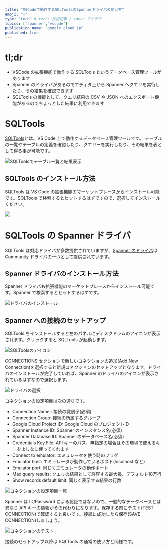 ```yaml
---
title: "VSCodeで動作するSQLToolsのSpannerドライバの使い方"
emoji: "🔧"
type: "tech" # tech: 技術記事 / idea: アイデア
topics: ['spanner','vscode']
publication_name: "google_cloud_jp"
published: true
---
```

# tl;dr
- VSCode の拡張機能で動作する SQLTools というデータベース管理ツールがあります
- Spanner のドライバがあるのでエディタ上から Spanner へクエリを実行したり、その結果を確認できます
- SQLTools の機能として、クエリ結果の CSV や JSON へのエクスポート機能があるのでちょっとした結果に利用できます

# SQLTools
[SQLTools](https://vscode-sqltools.mteixeira.dev/en/home)とは、VS Code 上で動作するデータベース管理ツールです。
テーブルの一覧やテーブルの定義を確認したり、クエリーを実行したり、その結果を表として得る事が可能です。

![SQLToolsでテーブル一覧と結果表示](/images/sqltools_listtables.png)

## SQLTools のインストール方法
SQLTools は VS Code の拡張機能のマーケットプレースからインストール可能です。SQLTools で検索するとヒットするはずですので、選択してインストールください。

![](/images/sqltools_install.png)

# SQLTools の Spanner ドライバ
SQLTools は対応ドライバが多数提供されていますが、[Spanner のドライバ](https://github.com/cloudspannerecosystem/sqltools-cloud-spanner-driver)は Community ドライバの一つとして提供されています。

## Spanner ドライバのインストール方法
Spanner ドライバも拡張機能のマーケットプレースからインストール可能です。Spanner で検索するとヒットするはずです。

![ドライバのインストール](/images/sqltools_driver_install.png)

## Spanner への接続のセットアップ
SQLTools をインストールすると左のパネルにディスクドラムのアイコンが表示されます。クリックすると SQLTools が起動します。

![SQLToolsのアイコン](/images/sqltools_icon.png)

CONNECTIONS セクションで新しいコネクションの追加(Add New Connection)を選択すると新規コネクションのセットアップとなります。ドライバのインストールが完了していれば、Spanner のドライバのアイコンが表示されているはずなので選択します。

![ドライバの選択](/images/sqltools_driver_selection.png)

コネクションの設定項目は次の通りです。
- Connection Name : 接続の識別子(必須)
- Connection Group: 接続の所属するグループ
- Google Cloud Project ID: Google Cloud のプロジェクトID
- Spanner Instance ID: Spanner のインスタンス名(必須)
- Spanner Database ID: Spanner のデータベース名(必須)
- Credentials Key File:  API  キーのパス、無指定の場合はその環境で使えるキーをよしなに使ってくれます
- Connect to emulator: エミュレータを使う時のフラグ
- Emulator host: エミュレータが動作しているホスト(localhost など)
- Emulator port: 同じくエミュレータの動作ポート
- Max query results: クエリの結果として許容する最大長、デフォルト10万行
- Show records default limit:  同じく表示する結果の行数

![コネクションの設定項目一覧](/images/sqltools_connection_setup.png)

Spanner は ID/Password による認証ではないので、一般的なデータベースとは異なり API キーの情報がその代わりになります。保存する前にテスト(TEST CONNECTION)で確認すると良いです。接続に成功したら保存(SAVE CONNECTION)しましょう。

![コネクションのテスト](/images/sqltools_connection_test.png)

接続のセットアップ以降は SQLTools の通常の使い方と同様です。
